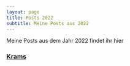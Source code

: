 ```yaml
---
layout: page
title: Posts 2022
subtitle: Meine Posts aus 2022
---
```


Meine Posts aus dem Jahr 2022 findet ihr hier

### [Krams](/Posts "Versuche es doch mal")
